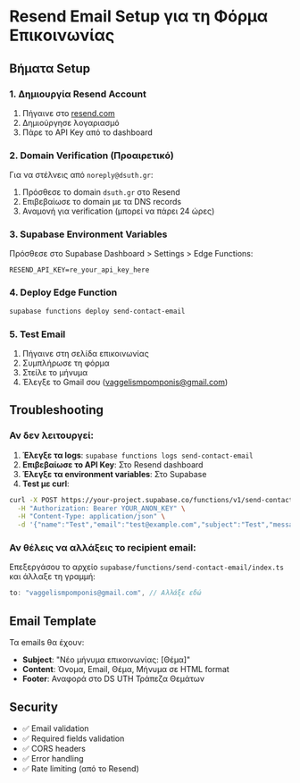 # Resend Email Setup για τη Φόρμα Επικοινωνίας

## Βήματα Setup

### 1. Δημιουργία Resend Account
1. Πήγαινε στο [resend.com](https://resend.com)
2. Δημιούργησε λογαριασμό
3. Πάρε το API Key από το dashboard

### 2. Domain Verification (Προαιρετικό)
Για να στέλνεις από `noreply@dsuth.gr`:
1. Πρόσθεσε το domain `dsuth.gr` στο Resend
2. Επιβεβαίωσε το domain με τα DNS records
3. Αναμονή για verification (μπορεί να πάρει 24 ώρες)

### 3. Supabase Environment Variables
Πρόσθεσε στο Supabase Dashboard > Settings > Edge Functions:

```
RESEND_API_KEY=re_your_api_key_here
```

### 4. Deploy Edge Function
```bash
supabase functions deploy send-contact-email
```

### 5. Test Email
1. Πήγαινε στη σελίδα επικοινωνίας
2. Συμπλήρωσε τη φόρμα
3. Στείλε το μήνυμα
4. Έλεγξε το Gmail σου (vaggelismpomponis@gmail.com)

## Troubleshooting

### Αν δεν λειτουργεί:
1. **Έλεγξε τα logs**: `supabase functions logs send-contact-email`
2. **Επιβεβαίωσε το API Key**: Στο Resend dashboard
3. **Έλεγξε τα environment variables**: Στο Supabase
4. **Test με curl**:
```bash
curl -X POST https://your-project.supabase.co/functions/v1/send-contact-email \
  -H "Authorization: Bearer YOUR_ANON_KEY" \
  -H "Content-Type: application/json" \
  -d '{"name":"Test","email":"test@example.com","subject":"Test","message":"Test message"}'
```

### Αν θέλεις να αλλάξεις το recipient email:
Επεξεργάσου το αρχείο `supabase/functions/send-contact-email/index.ts` και άλλαξε τη γραμμή:
```typescript
to: "vaggelismpomponis@gmail.com", // Αλλάξε εδώ
```

## Email Template
Τα emails θα έχουν:
- **Subject**: "Νέο μήνυμα επικοινωνίας: [Θέμα]"
- **Content**: Όνομα, Email, Θέμα, Μήνυμα σε HTML format
- **Footer**: Αναφορά στο DS UTH Τράπεζα Θεμάτων

## Security
- ✅ Email validation
- ✅ Required fields validation
- ✅ CORS headers
- ✅ Error handling
- ✅ Rate limiting (από το Resend) 